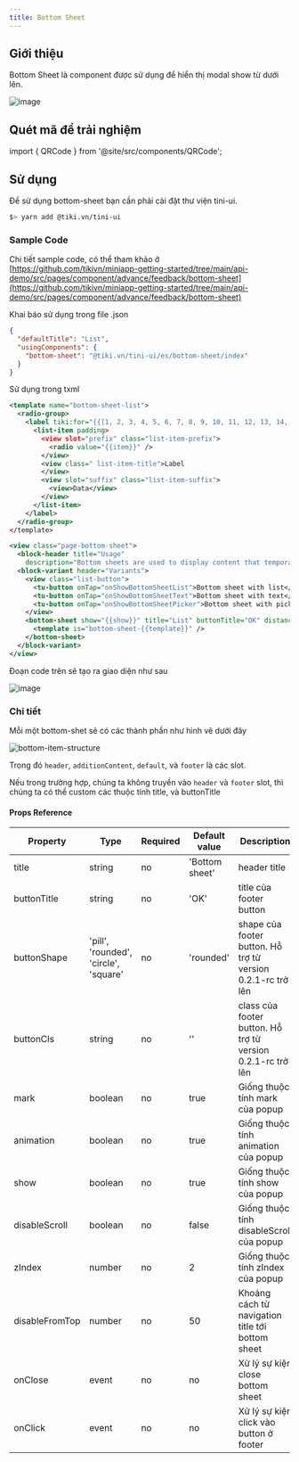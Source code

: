 ```yaml
---
title: Bottom Sheet
---
```


## Giới thiệu

Bottom Sheet là component được sử dụng để hiển thị modal show từ dưới lên.

![image](https://salt.tikicdn.com/ts/miniapp/17/39/96/0a7ed3934129953b1038012a51e6158f.png)

## Quét mã để trải nghiệm

import { QRCode } from '@site/src/components/QRCode';

<QRCode page="pages/component/advance/data-visualization/list/index" />

## Sử dụng

Để sử dụng bottom-sheet bạn cần phải cài đặt thư viện tini-ui.

```bash
$> yarn add @tiki.vn/tini-ui
```

### Sample Code

Chi tiết sample code, có thể tham khảo ở
[https://github.com/tikivn/miniapp-getting-started/tree/main/api-demo/src/pages/component/advance/feedback/bottom-sheet](https://github.com/tikivn/miniapp-getting-started/tree/main/api-demo/src/pages/component/advance/feedback/bottom-sheet)

Khai báo sử dụng trong file .json

```json
{
  "defaultTitle": "List",
  "usingComponents": {
    "bottom-sheet": "@tiki.vn/tini-ui/es/bottom-sheet/index"
  }
}
```

Sử dụng trong txml

```xml
<template name="bottom-sheet-list">
  <radio-group>
    <label tiki:for="{{[1, 2, 3, 4, 5, 6, 7, 8, 9, 10, 11, 12, 13, 14, 15, 16, 17, 18, 19, 20]}}">
      <list-item padding>
        <view slot="prefix" class="list-item-prefix">
          <radio value="{{item}}" />
        </view>
        <view class=" list-item-title">Label
        </view>
        <view slot="suffix" class="list-item-suffix">
          <view>Data</view>
        </view>
      </list-item>
    </label>
  </radio-group>
</template>

<view class="page-bottom-sheet">
  <block-header title="Usage"
    description="Bottom sheets are used to display content that temporarily blocks interactions with the main view of an application. Bottom sheets should be used sparingly only to provide complex actions when we  want users stay on the current screen." />
  <block-variant header="Variants">
    <view class="list-button">
      <tu-button onTap="onShowBottomSheetList">Bottom sheet with list</tu-button>
      <tu-button onTap="onShowBottomSheetText">Bottom sheet with text</tu-button>
      <tu-button onTap="onShowBottomSheetPicker">Bottom sheet with picker</tu-button>
    </view>
    <bottom-sheet show="{{show}}" title="List" buttonTitle="OK" distanceFromTop="{{100}}" onClose="onClose" onClick="onClick">
      <template is="bottom-sheet-{{template}}" />
    </bottom-sheet>
  </block-variant>
</view>
```

Đoạn code trên sẽ tạo ra giao diện như sau

![image](https://salt.tikicdn.com/ts/miniapp/17/39/96/0a7ed3934129953b1038012a51e6158f.png)

### Chi tiết

Mỗi một bottom-shet sẽ có các thành phần như hình vẽ dưới đây

![bottom-item-structure](https://salt.tikicdn.com/ts/miniapp/77/f4/b5/580a775a8026ebd3fb799c8a83732173.png)

Trong đó `header`, `additionContent`, `default`, và `footer` là các slot.

Nếu trong trường hợp, chúng ta không truyền vào `header` và `footer` slot, thì chúng ta có thể custom
các thuộc tính title, và buttonTitle

#### Props Reference

| Property       | Type                                  | Required | Default value  | Description                                                 |
| -------------- | ------------------------------------- | -------- | -------------- | ----------------------------------------------------------- |
| title          | string                                | no       | 'Bottom sheet' | header title                                                |
| buttonTitle    | string                                | no       | 'OK'           | title của footer button                                     |
| buttonShape    | 'pill', 'rounded', 'circle', 'square' | no       | 'rounded'      | shape của footer button. Hỗ trợ từ version 0.2.1-rc trở lên |
| buttonCls      | string                                | no       | ''             | class của footer button. Hỗ trợ từ version 0.2.1-rc trở lên |
| mark           | boolean                               | no       | true           | Giống thuộc tính mark của popup                             |
| animation      | boolean                               | no       | true           | Giống thuộc tính animation của popup                        |
| show           | boolean                               | no       | true           | Giống thuộc tính show của popup                             |
| disableScroll  | boolean                               | no       | false          | Giống thuộc tính disableScroll của popup                    |
| zIndex         | number                                | no       | 2              | Giống thuộc tính zIndex của popup                           |
| disableFromTop | number                                | no       | 50             | Khoảng cách từ navigation title tới bottom sheet            |
| onClose        | event                                 | no       | no             | Xử lý sự kiện close bottom sheet                            |
| onClick        | event                                 | no       | no             | Xử lý sự kiện click vào button ở footer                     |
